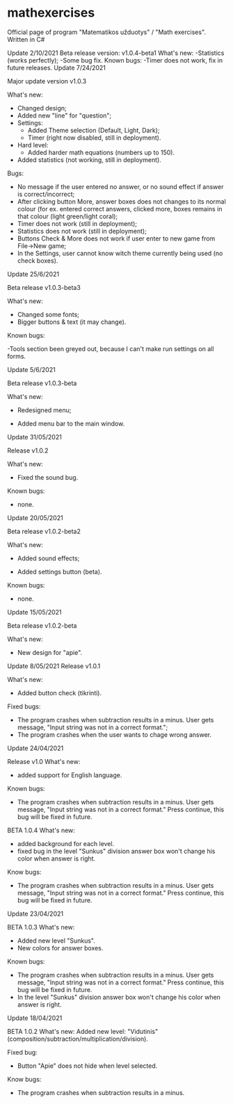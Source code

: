 # mathexercises
Official page of program "Matematikos užduotys" / "Math exercises". 
Written in C#

Update 2/10/2021
Beta release version: v1.0.4-beta1
What's new:
-Statistics (works perfectly);
-Some bug fix.
Known bugs:
-Timer does not work, fix in future releases.
Update 7/24/2021

Major update version v1.0.3

What's new:

- Changed design;
- Added new "line" for "question";
- Settings:
    - Added Theme selection (Default, Light, Dark);
    - Timer (right now disabled, still in deployment).
- Hard level:
    - Added harder math equations (numbers up to 150).
- Added statistics (not working, still in deployment).

Bugs:
- No message if the user entered no answer, or no sound effect if answer is correct/incorrect;
- After clicking button More, answer boxes does not changes to its normal colour (for ex. entered correct answers, clicked more, boxes remains in that colour (light green/light coral);
- Timer does not work (still in deployment);
- Statistics does not work (still in deployment);
- Buttons Check & More does not work if user enter to new game from File->New game;
- In the Settings, user cannot know witch theme currently being used (no check boxes).


Update 25/6/2021

Beta release v1.0.3-beta3

What's new:

- Changed some fonts;
- Bigger buttons & text (it may change).

Known bugs:

-Tools section been greyed out, because I can't make run settings on all forms.

Update 5/6/2021

Beta release v1.0.3-beta

What's new:

- Redesigned menu;

- Added menu bar to the main window.

Update 31/05/2021

Release v1.0.2

What's new:

- Fixed the sound bug.

Known bugs:

- none.

Update 20/05/2021 

Beta release v1.0.2-beta2

What's new:

- Added sound effects;

- Added settings button (beta).

Known bugs:
- none.

Update 15/05/2021

Beta release v1.0.2-beta

What's new:
 - New design for "apie".

Update 8/05/2021 
Release v1.0.1

What's new:

- Added button check (tikrinti).

Fixed bugs:

- The program crashes when subtraction results in a minus. User gets message, "Input string was not in a correct format.";
- The program crashes when the user wants to chage wrong answer.

Update 24/04/2021

Release v1.0 
What's new:

- added support for English language.

Known bugs:

- The program crashes when subtraction results in a minus. User gets message, "Input string was not in a correct format." Press continue, this bug will be fixed in future.

BETA 1.0.4 What's new:

- added background for each level.
- fixed bug in the level "Sunkus" division answer box won't change his color when answer is right.

Know bugs:
- The program crashes when subtraction results in a minus. User gets message, "Input string was not in a correct format." Press continue, this bug will be fixed in future.

Update 23/04/2021

BETA 1.0.3 What's new:
- Added new level "Sunkus".
- New colors for answer boxes.

Known bugs:
- The program crashes when subtraction results in a minus. User gets message, "Input string was not in a correct format." Press continue, this bug will be fixed in future.
- In the level "Sunkus"  division answer box won't change his color when answer is right.


Update 18/04/2021

BETA 1.0.2 What's new:
Added new level: "Vidutinis" (composition/subtraction/multiplication/division).

Fixed bug: 
- Button "Apie" does not hide when level selected.

Know bugs:
- The program crashes when subtraction results in a minus.

